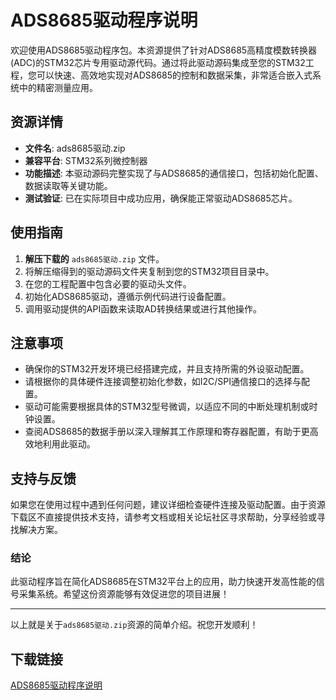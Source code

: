 # ADS8685驱动程序说明

欢迎使用ADS8685驱动程序包。本资源提供了针对ADS8685高精度模数转换器(ADC)的STM32芯片专用驱动源代码。通过将此驱动源码集成至您的STM32工程，您可以快速、高效地实现对ADS8685的控制和数据采集，非常适合嵌入式系统中的精密测量应用。

## 资源详情

- **文件名**: ads8685驱动.zip
- **兼容平台**: STM32系列微控制器
- **功能描述**: 本驱动源码完整实现了与ADS8685的通信接口，包括初始化配置、数据读取等关键功能。
- **测试验证**: 已在实际项目中成功应用，确保能正常驱动ADS8685芯片。

## 使用指南

1. **解压下载的** `ads8685驱动.zip` 文件。
2. 将解压缩得到的驱动源码文件夹复制到您的STM32项目目录中。
3. 在您的工程配置中包含必要的驱动头文件。
4. 初始化ADS8685驱动，遵循示例代码进行设备配置。
5. 调用驱动提供的API函数来读取AD转换结果或进行其他操作。

## 注意事项

- 确保你的STM32开发环境已经搭建完成，并且支持所需的外设驱动配置。
- 请根据你的具体硬件连接调整初始化参数，如I2C/SPI通信接口的选择与配置。
- 驱动可能需要根据具体的STM32型号微调，以适应不同的中断处理机制或时钟设置。
- 查阅ADS8685的数据手册以深入理解其工作原理和寄存器配置，有助于更高效地利用此驱动。

## 支持与反馈

如果您在使用过程中遇到任何问题，建议详细检查硬件连接及驱动配置。由于资源下载区不直接提供技术支持，请参考文档或相关论坛社区寻求帮助，分享经验或寻找解决方案。

### 结论

此驱动程序旨在简化ADS8685在STM32平台上的应用，助力快速开发高性能的信号采集系统。希望这份资源能够有效促进您的项目进展！

---

以上就是关于`ads8685驱动.zip`资源的简单介绍。祝您开发顺利！

## 下载链接

[ADS8685驱动程序说明](https://pan.quark.cn/s/c9b71b6d5a5b)